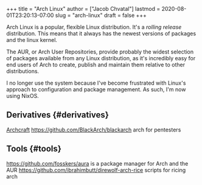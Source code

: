 +++
title = "Arch Linux"
author = ["Jacob Chvatal"]
lastmod = 2020-08-01T23:20:13-07:00
slug = "arch-linux"
draft = false
+++

Arch Linux is a popular, flexible Linux distribution.
It's a _rolling release_ distribution. This means that it always has the newest versions of packages and the linux kernel.

The AUR, or Arch User Repositories, provide probably the widest selection of packages available from any Linux distribution, as it's incredibly easy for end users of Arch to create, publish and maintain them relative to other distributions.

I no longer use the system because I've become frustrated with Linux's approach to configuration and package management. As such, I'm now using NixOS.


## Derivatives {#derivatives}

[Archcraft](https://github.com/archcraft-os/archcraft)
<https://github.com/BlackArch/blackarch> arch for pentesters


## Tools {#tools}

<https://github.com/fosskers/aura> is a package manager for Arch and the AUR
<https://github.com/ibrahimbutt/direwolf-arch-rice> scripts for ricing arch
